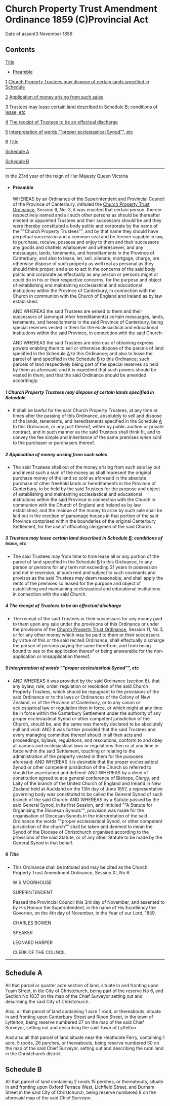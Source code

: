 # Church Property Trust Amendment Ordinance 1859 (C)Provincial Act

Date of assent3 November 1859

## Contents

[Title][0]
    
*   [Preamble][1]

[1][2] [Church Property Trustees may dispose of certain lands specified in Schedule][2]

[2][3] [Application of money arising from such sales][3]

[3][4] [Trustees may lease certain land described in Schedule B; conditions of lease, etc][4]

[4][5] [The receipt of Trustees to be an effectual discharge][5]

[5][6] [Interpretation of words ""proper ecclesiastical Synod"", etc][6]

[6][7] [Title][7]

[Schedule A][8]  
[][8]

[Schedule B][9]  
[][9]

---

In the 23rd year of the reign of Her Majesty Queen Victoria
    
*   #### Preamble
    
    WHEREAS by an Ordinance of the Superintendent and Provincial Council of the Province of Canterbury, intituled the [Church Property Trust Ordinance][10], Session II, No. 3, it was enacted that certain person, therein respectively named and all such other persons as should be thereafter elected or appointed Trustees and their successors should be and they were thereby constituted a body politic and corporate by the name of the ""Church Property Trustees"", and by that name they should have perpetual succession and a common seal and be forever capable in law, to purchase, receive, possess and enjoy to them and their successors any goods and chattels whatsoever and wheresoever, and any messuages, lands, tenements, and hereditaments in the Province of Canterbury; and also to lease, let, sell, alienate, mortgage, charge, ore otherwise dispose of such property as well real as personal as they should think proper; and also to act in the concerns of the said body politic and corporate as effectually as any person or persons might or could do in his or their respective concerns, for the purpose and object of establishing and maintaining ecclesiastical and educational institutions within the Province of Canterbury, in connection with the Church in communion with the Church of England and Ireland as by law established:
    
    AND WHEREAS the said Trustees are seised to them and their successors of (amongst other hereditaments) certain messuages, lands, tenements, and hereditaments in the said Province of Canterbury, being special reserves vested in them for the ecclesiastical and educational institutions within the said Province, in connection with the said Church:
    
    AND WHEREAS the said Trustees are desirous of obtaining express powers enabling them to sell or otherwise dispose of the parcels of land specified in the Schedule [A][8] to this Ordinance; and also to lease the parcel of land specified in the Schedule [B][9] to this Ordinance; such parcels of land respectively being part of the special reserves so held by them as aforesaid; and it is expedient that such powers should be vested in them, and that the said Ordinance should be amended accordingly.

##### 1 Church Property Trustees may dispose of certain lands specified in Schedule
    
*   It shall be lawful for the said Church Property Trustees, at any time or times after the passing of this Ordinance, absolutely to sell and dispose of the lands, tenements, and hereditaments specified in the Schedule [A][8] to this Ordinance, or any part thereof, wither by public auction or private contract, and in such manner as the said Trustees shall think fit, and to convey the fee simple and inheritance of the same premises when sold to the purchaser or purchasers thereof.

##### 2 Application of money arising from such sales
    
*   The said Trustees shall out of the money arising from such sale lay out and invest such a sum of the money as shall represent the original purchase money of the land so sold as aforesaid in the absolute purchase of other freehold lands or hereditaments in the Province of Canterbury, to be held by the said Trustees for the purpose and object of establishing and maintaining ecclesiastical and educational institutions within the said Province in connection with the Church in communion with the Church of England and Ireland as by law established; and the residue of the money to arise by such sale shall be laid out in the erection of parsonage houses in that portion of the said Province comprised within the boundaries of the original Canterbury Settlement, for the use of officiating clergymen of the said Church.

##### 3 Trustees may lease certain land described in Schedule [B][9]; conditions of lease, etc
    
*   The said Trustees may from time to time lease all or any portion of the parcel of land specified in the Schedule [B][9] to this Ordinance, to any person or persons for any term not exceeding 21 years in possession and not in reversion, at such rent and subject to such covenants and provisos as the said Trustees may deem reasonable, and shall apply the rents of the premises so leased for the purpose and object of establishing and maintaining ecclesiastical and educational institutions in connection with the said Church.

##### 4 The receipt of Trustees to be an effectual discharge
    
*   The receipt of the said Trustees or their successors for any money paid to them upon any sale under the provisions of this Ordinance or under the provisions of the [Church Property Trust Ordinance][10], Session 11, No 3, or for any other money which may be paid to them or their successors by virtue of this or the said recited Ordinance, shall effectually discharge the person of persons paying the same therefrom, and from being bound to see to the application thereof or being answerable for the non-application or misapplication thereof.

##### 5 Interpretation of words ""proper ecclesiastical Synod"", etc
    
*   AND WHEREAS it was provided by the said Ordinance (section [6][11]), that any bylaw, rule, order, regulation or resolution of the said Church Property Trustees, which should be repugnant to the provisions of the said Ordinance or to the laws or Ordinances of the Colony of New Zealand, or of the Province of Canterbury, or to any canon or ecclesiastical law or regulation then in force, or which might at any time be in force within the Canterbury Settlement under the authority of any proper ecclesiastical Synod or other competent jurisdiction of the Church, should be, and the same was thereby declared to be absolutely null and void: AND it was further provided that the said Trustees and every managing committee thereof should in all their acts and proceedings, bylaws, regulations, and resolutions, conform to and obey all canons and ecclesiastical laws or regulations then or at any time in force within the said Settlement, touching or relating to the administration of the property vested in them for the purposes aforesaid: AND WHEREAS it is desirable that the proper ecclesiastical Synod or other competent jurisdiction of the Church so referred to should be ascertained and defined: AND WHEREAS by a deed of constitution agreed to at a general conference of Bishops, Clergy, and Laity of the branch of the United Church of England and Ireland in New Zealand held at Auckland on the 13th day of June 1857, a representative governing body was constituted to be called the General Synod of such branch of the said Church: AND WHEREAS by a Statute passed by the said General Synod, in its first Session, and intituled ""A Statute for Organising the Diocesan Synods"", provision was made for the organisation of Diocesan Synods.In the interpretation of the said Ordinance the words ""proper ecclesiastical Synod, or other competent jurisdiction of the church"" shall be taken and deemed to mean the Synod of the Diocese of Christchurch organised according to the provisions of the said Statute, or of any other Statute to be made by the General Synod in that behalf.

##### 6 Title
    
*   This Ordinance shall be intituled and may be cited as the Church Property Trust Amendment Ordinance, Session XI, No 6\.
    
    W S MOORHOUSE
    
    SUPERINTENDENT
    
    
    
    Passed the Provincial Council this 3rd day of November, and assented to by His Honour the Superintendent, in the name of His Excellency the Governor, on the 4th day of November, in the Year of our Lord, 1859\.
    
    CHARLES BOWEN
    
    SPEAKER
    
    LEONARD HARPER
    
    CLERK OF THE COUNCIL
    
    

---

## Schedule A

All that parcel or quarter acre section of land, situate in and fronting upon Tuam Street, in tile City of Christchurch, being part of the reserve No 6, and Section No 1037 on the map of the Chief Surveyor setting out and describing the said City of Christchurch.

Also, all that parcel of land containing 1 acre 1 rood, or thereabouts, situate in and fronting upon Canterbury Street and Ripon Street, in the town of Lyttelton, being reserve numbered 27 on the map of the said Chief Surveyor, setting out and describing the said Town of Lyttelton.

And also all that parcel of land situate near the Heathcote Ferry, containing 1 acre, 5 roods, 26 perches, or thereabouts, being reserve numbered 50 on the map of the said Chief Surveyor, setting out and describing the rural land in the Christchurch district.

## Schedule B

All that parcel of land containing 2 roods 15 perches, or thereabouts, situate in and fronting upon Oxford Terrace West, Lichfield Street, and Durham Street in the said City of Christchurch, being reserve numbered 8 on the aforesaid map of the said Chief Surveyor.

[0]: http://www.legislation.govt.nz/act/provincial/1859/0006/latest/whole.html#DLM123987
[1]: http://www.legislation.govt.nz/act/provincial/1859/0006/latest/whole.html#DLM123988
[2]: http://www.legislation.govt.nz/act/provincial/1859/0006/latest/whole.html#DLM123993
[3]: http://www.legislation.govt.nz/act/provincial/1859/0006/latest/whole.html#DLM123994
[4]: http://www.legislation.govt.nz/act/provincial/1859/0006/latest/whole.html#DLM123995
[5]: http://www.legislation.govt.nz/act/provincial/1859/0006/latest/whole.html#DLM123996
[6]: http://www.legislation.govt.nz/act/provincial/1859/0006/latest/whole.html#DLM123997
[7]: http://www.legislation.govt.nz/act/provincial/1859/0006/latest/whole.html#DLM123998
[8]: http://www.legislation.govt.nz/act/provincial/1859/0006/latest/whole.html#DLM124300
[9]: http://www.legislation.govt.nz/act/provincial/1859/0006/latest/whole.html#DLM124301
[10]: http://www.legislation.govt.nz/act/provincial/1859/0006/latest/link.aspx?id=DLM123927
[11]: http://www.legislation.govt.nz/act/provincial/1859/0006/latest/link.aspx?id=DLM123950